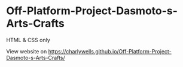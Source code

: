 # Off-Platform-Project-Dasmoto-s-Arts-Crafts
HTML &amp; CSS only


View website on https://charlywells.github.io/Off-Platform-Project-Dasmoto-s-Arts-Crafts/
